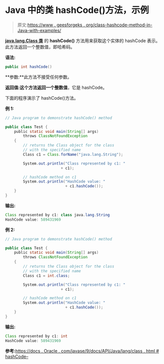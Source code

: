 # Java 中的类 hashCode()方法，示例

> 原文:[https://www . geesforgeks . org/class-hashcode-method-in-Java-with-examples/](https://www.geeksforgeeks.org/class-hashcode-method-in-java-with-examples/)

**[java.lang.Class 类](https://www.geeksforgeeks.org/java-lang-class-class-java-set-1/)** 的 **hashCode()** 方法用来获取这个实体的 hashCode 表示。此方法返回一个整数值，即哈希码。

**语法:**

```java
public int hashCode()

```

**参数:**此方法不接受任何参数。

**返回值:**这个方法返回一个**整数值**，它是 hashCode。

下面的程序演示了 hashCode()方法。

**例 1:**

```java
// Java program to demonstrate hashCode() method

public class Test {
    public static void main(String[] args)
        throws ClassNotFoundException
    {
        // returns the Class object for the class
        // with the specified name
        Class c1 = Class.forName("java.lang.String");

        System.out.println("Class represented by c1: "
                         + c1);

        // hashCode method on c1
        System.out.println("HashCode value: "
                           + c1.hashCode());
    }
}
```

**输出:**

```java
Class represented by c1: class java.lang.String
HashCode value: 589431969

```

**例 2:**

```java
// Java program to demonstrate hashCode() method

public class Test {
    public static void main(String[] args)
        throws ClassNotFoundException
    {
        // returns the Class object for the class
        // with the specified name
        Class c1 = int.class;

        System.out.println("Class represented by c1: "
                         + c1);

        // hashCode method on c1
        System.out.println("HashCode value: "
                           + c1.hashCode());
    }
}
```

**输出:**

```java
Class represented by c1: int
HashCode value: 589431969

```

**参考:**[https://docs . Oracle . com/javase/9/docs/API/Java/lang/class . html # hashCode–](https://docs.oracle.com/javase/9/docs/api/java/lang/Class.html#hashCode--)